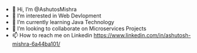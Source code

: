 - 👋 Hi, I’m @AshutosMishra
- 👀 I’m interested in Web Devlopment
- 🌱 I’m currently learning Java Technology
- 💞️ I’m looking to collaborate on Microservices Projects
- 📫 How to reach me on Linkedin https://www.linkedin.com/in/ashutosh-mishra-6a44ba101/ 

